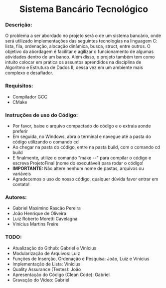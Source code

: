 <h1 align="center">Sistema Bancário Tecnológico</h1>

<h3>Descrição:</h3>
O problema a ser abordado no projeto será o de um sistema bancário, onde será utilizado implementações das seguintes tecnologias na linguagem C: lista, fila, ordenação, alocação dinâmica, busca, struct, entre outros. O objetivo da abordagem é facilitar e agilizar o funcionamento de algumas atividades dentro de um banco. Além disso, o projeto também tem como intuito colocar em prática os assuntos aprendidos na disciplina de Algoritmo e Estrutura de Dados II, dessa vez em um ambiente mais complexo e desafiador.

<h3>Requisitos:</h3>
<ul>
  <li>Compilador GCC</li>
  <li>CMake</li>
</ul>

<h3>Instruções de uso do Código:</h3>
<ul>
  <li>Por favor, baixe o arquivo compactado do código e o extraia aonde preferir</li>
  <li>Em seguida, no Windows, abra o terminal e navegue até a pasta do código utilizando o comando cd</li>
  <li>Ao chegar na pasta do código, entre na pasta build, com o comando cd build</li>
  <li>E finalmente, utilize o comando "make --" para compilar o código e escreva ProjetoFinal (nome do executável) para rodar o código!</li>
  <li><b>IMPORTANTE: </b>Não altere nenhum nome de pastas, arquivos ou variáveis</li>
  <li>Agradecemos o uso do nosso código, qualquer dúvida favor entrar em contato!</li>
</ul>

<h3>Autores:</h3> 
<ul>
  <li>Gabriel Maximino Rascão Pereira</li>
  <li>João Henrique de Oliveira</li>
  <li>Luiz Roberto Moretti Cavelagna</li>
  <li>Vinícius Martins Freire</li>
</ul>

<h3>TODO:</h3>
<ul>
  <li>Atualização do Github: Gabriel e Vinícius</li>
  <li>Modularização de Arquivos: Luiz</li>
  <li>Funções de Inserção, Ordenação e Pesquisa: João, Luiz e Vinícius</li>
  <li>Implementação de Lista: Vinícius</li>
  <li>Quality Assurance (Testes): João</li>
  <li>Apresentação do Código (Clean Code): Gabriel</li>
  <li>Gravação do Vídeo: Gabriel</li>
</ul>
